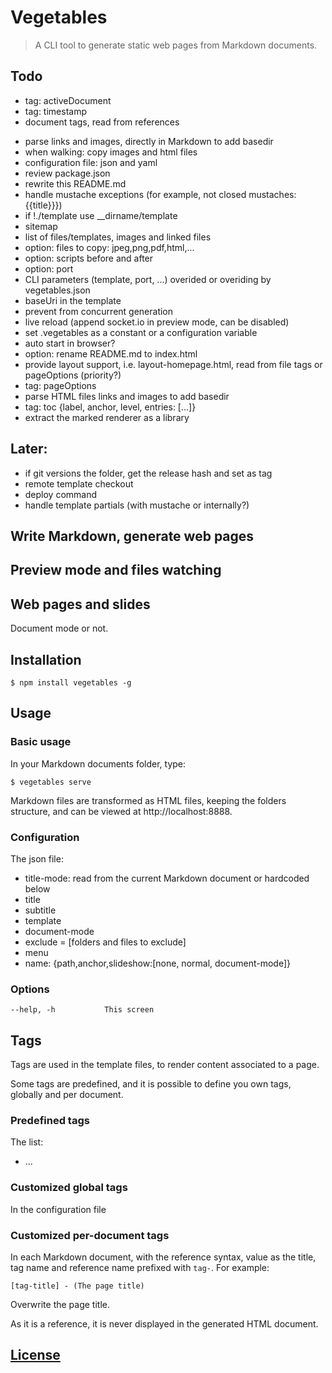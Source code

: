 # Vegetables

> A CLI tool to generate static web pages from Markdown documents.

## Todo

+ tag: activeDocument
+ tag: timestamp
+ document tags, read from references
- parse links and images, directly in Markdown to add basedir
- when walking: copy images and html files
- configuration file: json and yaml
- review package.json
- rewrite this README.md
- handle mustache exceptions (for example, not closed mustaches: {{title}}})
- if !./template use __dirname/template
- sitemap
- list of files/templates, images and linked files
- option: files to copy: jpeg,png,pdf,html,...
- option: scripts before and after
- option: port
- CLI parameters (template, port, ...) overided or overiding by vegetables.json
- baseUri in the template
- prevent from concurrent generation
- live reload (append socket.io in preview mode, can be disabled)
- set .vegetables as a constant or a configuration variable
- auto start in browser?
- option: rename README.md to index.html
- provide layout support, i.e. layout-homepage.html, read from file tags or pageOptions (priority?)
- tag: pageOptions
- parse HTML files links and images to add basedir
- tag: toc {label, anchor, level, entries: [...]}
- extract the marked renderer as a library


## Later:

- if git versions the folder, get the release hash and set as tag
- remote template checkout
- deploy command
- handle template partials (with mustache or internally?)


## Write Markdown, generate web pages

## Preview mode and files watching

## Web pages and slides

Document mode or not.

## Installation

    $ npm install vegetables -g

## Usage

### Basic usage

In your Markdown documents folder, type:

    $ vegetables serve

Markdown files are transformed as HTML files, keeping the folders structure, and can be viewed at http://localhost:8888.

### Configuration

The json file:

- title-mode: read from the current Markdown document or hardcoded below
- title
- subtitle
- template
- document-mode
- exclude = [folders and files to exclude]
- menu
 - name: {path,anchor,slideshow:[none, normal, document-mode]}

### Options

```
--help, -h           This screen
```

## Tags

Tags are used in the template files, to render content associated to a page.

Some tags are predefined, and it is possible to define you own tags, globally and per document.

### Predefined tags

The list:

- ...

### Customized global tags

In the configuration file

### Customized per-document tags

In each Markdown document, with the reference syntax, value as the title, tag name and reference name prefixed with `tag-`. For example:

    [tag-title] - (The page title)

Overwrite the page title.

As it is a reference, it is never displayed in the generated HTML document.



## [License](LICENSE)